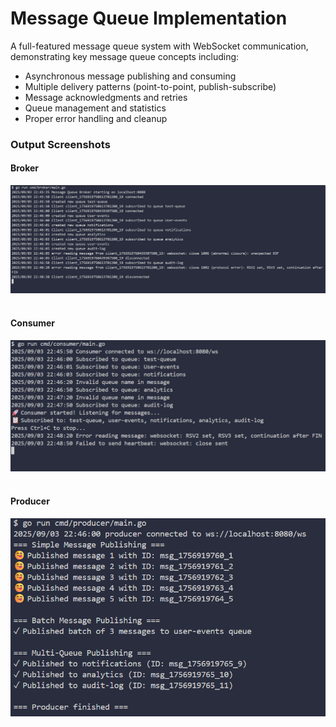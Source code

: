 # Message Queue Implementation

A full-featured message queue system with WebSocket communication, demonstrating key message queue concepts including:

- Asynchronous message publishing and consuming
- Multiple delivery patterns (point-to-point, publish-subscribe)
- Message acknowledgments and retries
- Queue management and statistics
- Proper error handling and cleanup


### Output Screenshots

#### Broker
<img src="/assets/broker.png" alt="" />
<br />
<br />

#### Consumer
<img src="/assets/consumer.png" alt="" />
<br />
<br />


#### Producer
<img src="/assets/producer.png" alt="" />
